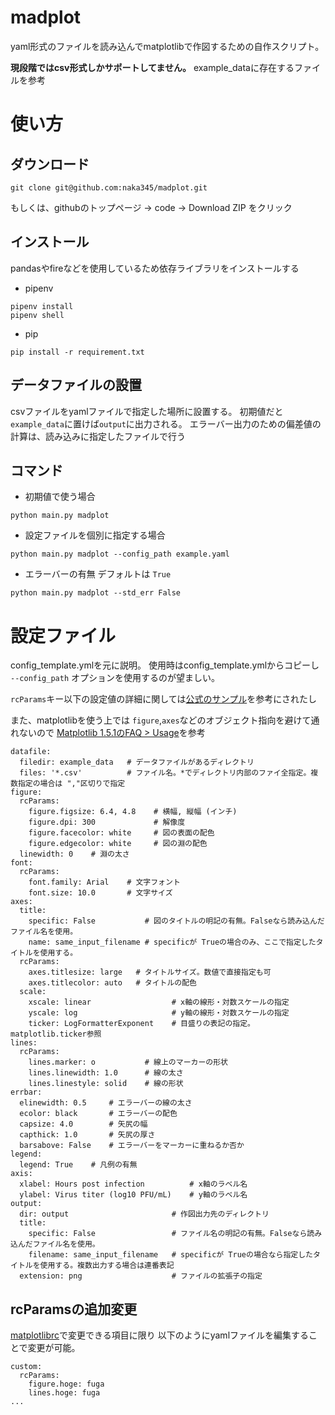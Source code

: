 # madplot
yaml形式のファイルを読み込んでmatplotlibで作図するための自作スクリプト。

**現段階ではcsv形式しかサポートしてません。** example_dataに存在するファイルを参考

# 使い方
## ダウンロード

```
git clone git@github.com:naka345/madplot.git
```

もしくは、githubのトップページ -> code -> Download ZIP をクリック


## インストール
pandasやfireなどを使用しているため依存ライブラリをインストールする

* pipenv

```
pipenv install
pipenv shell
```

* pip

```
pip install -r requirement.txt
```

## データファイルの設置
csvファイルをyamlファイルで指定した場所に設置する。
初期値だと`example_data`に置けば`output`に出力される。
エラーバー出力のための偏差値の計算は、読み込みに指定したファイルで行う

## コマンド

* 初期値で使う場合

```
python main.py madplot
```

* 設定ファイルを個別に指定する場合
```
python main.py madplot --config_path example.yaml
```

* エラーバーの有無
デフォルトは `True`
```
python main.py madplot --std_err False
```


# 設定ファイル
config_template.ymlを元に説明。
使用時はconfig_template.ymlからコピーし `--config_path` オプションを使用するのが望ましい。

`rcParams`キー以下の設定値の詳細に関しては[公式のサンプル](https://matplotlib.org/tutorials/introductory/customizing.html#matplotlibrc-sample)を参考にされたし

また、matplotlibを使う上では `figure`,`axes`などのオブジェクト指向を避けて通れないので
[Matplotlib 1.5.1のFAQ > Usage](https://matplotlib.org/1.5.1/faq/usage_faq.html#parts-of-a-figure)を参考

```
datafile:
  filedir: example_data   # データファイルがあるディレクトリ
  files: '*.csv'          # ファイル名。*でディレクトリ内部のファイ全指定。複数指定の場合は ","区切りで指定
figure:
  rcParams:
    figure.figsize: 6.4, 4.8    # 横幅, 縦幅 (インチ)
    figure.dpi: 300             # 解像度
    figure.facecolor: white     # 図の表面の配色
    figure.edgecolor: white     # 図の淵の配色
  linewidth: 0    # 淵の太さ
font:
  rcParams:
    font.family: Arial    # 文字フォント
    font.size: 10.0       # 文字サイズ
axes:
  title:
    specific: False           # 図のタイトルの明記の有無。Falseなら読み込んだファイル名を使用。
    name: same_input_filename # specificが Trueの場合のみ、ここで指定したタイトルを使用する。
  rcParams:
    axes.titlesize: large   # タイトルサイズ。数値で直接指定も可
    axes.titlecolor: auto   # タイトルの配色
  scale:
    xscale: linear                  # x軸の線形・対数スケールの指定
    yscale: log                     # y軸の線形・対数スケールの指定
    ticker: LogFormatterExponent    # 目盛りの表記の指定。matplotlib.ticker参照
lines:
  rcParams:
    lines.marker: o           # 線上のマーカーの形状
    lines.linewidth: 1.0      # 線の太さ
    lines.linestyle: solid    # 線の形状
errbar:
  elinewidth: 0.5     # エラーバーの線の太さ
  ecolor: black       # エラーバーの配色
  capsize: 4.0        # 矢尻の幅
  capthick: 1.0       # 矢尻の厚さ
  barsabove: False    # エラーバーをマーカーに重ねるか否か
legend:
  legend: True    # 凡例の有無
axis:
  xlabel: Hours post infection          # x軸のラベル名
  ylabel: Virus titer (log10 PFU/mL)    # y軸のラベル名
output:
  dir: output                       # 作図出力先のディレクトリ
  title:
    specific: False                 # ファイル名の明記の有無。Falseなら読み込んだファイル名を使用。
    filename: same_input_filename   # specificが Trueの場合なら指定したタイトルを使用する。複数出力する場合は連番表記
  extension: png                    # ファイルの拡張子の指定
```

## rcParamsの追加変更
[matplotlibrc](https://matplotlib.org/tutorials/introductory/customizing.html#matplotlibrc-sample)で変更できる項目に限り
以下のようにyamlファイルを編集することで変更が可能。

```
custom:
  rcParams:
    figure.hoge: fuga
    lines.hoge: fuga
...
```
